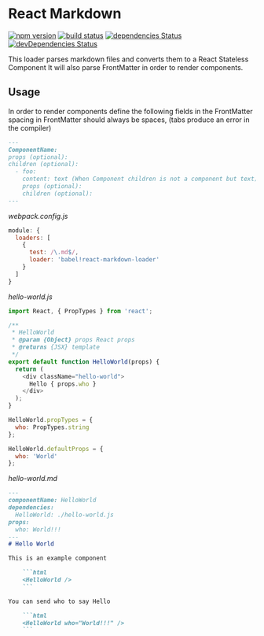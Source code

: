 React Markdown
==================

[![npm version](https://img.shields.io/npm/v/react-markdown-loader.svg)](https://www.npmjs.com/package/react-markdown-loader)
[![build status](https://travis-ci.org/javiercf/react-markdown-loader.svg?branch=master)](https://travis-ci.org/javiercf/react-markdown-loader)
[![dependencies Status](https://david-dm.org/javiercf/react-markdown-loader/status.svg)](https://david-dm.org/javiercf/react-markdown-loader)
[![devDependencies Status](https://david-dm.org/javiercf/react-markdown-loader/dev-status.svg)](https://david-dm.org/javiercf/react-markdown-loader?type=dev)

This loader parses markdown files and converts them to a React Stateless Component
It will also parse FrontMatter in order to render components.

## Usage
In order to render components define the following fields in the FrontMatter
spacing in FrontMatter should always be spaces, (tabs produce an error in the compiler)

```markdown
---
ComponentName:
props (optional):
children (optional):
  - foo:
    content: text (When Component children is not a component but text)
    props (optional):
    children (optional):
---
```

*webpack.config.js*
```js
module: {
  loaders: [
    {
      test: /\.md$/,
      loader: 'babel!react-markdown-loader'
    }
  ]
}
```

*hello-world.js*
```js
import React, { PropTypes } from 'react';

/**
 * HelloWorld
 * @param {Object} props React props
 * @returns {JSX} template
 */
export default function HelloWorld(props) {
  return (
    <div className="hello-world">
      Hello { props.who }
    </div>
  );
}

HelloWorld.propTypes = {
  who: PropTypes.string
};

HelloWorld.defaultProps = {
  who: 'World'
};

```

*hello-world.md*
```markdown
---
componentName: HelloWorld
dependencies:
  HelloWorld: ./hello-world.js
props:
  who: World!!!
---
# Hello World

This is an example component

    ```html
    <HelloWorld />
    ```

You can send who to say Hello

    ```html
    <HelloWorld who="World!!!" />
    ```
```
